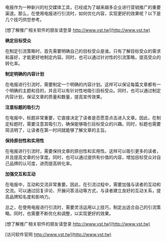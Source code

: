电报作为一种新兴的社交媒体工具，已经成为了越来越多企业进行营销推广的重要渠道。那么，在使用电报进行引流时，如何优化内容，实现更好的效果呢？以下是几个技巧供您参考。

[想了解推广相关软件的朋友请登录 http://www.vst.tw](http://www.vst.tw)

**确定目标受众**

在制定引流策略时，首先需要明确自己的目标受众是谁。只有了解目标受众的需求和喜好，才能更好地制定内容。同时，也可以通过针对性的引流策略，提高受众的转化率。

**制定明确的内容计划**

在电报进行引流时，需要制定一个明确的内容计划。这样可以保证每篇文章都有一个明确的主题和目的，并且可以有针对性地吸引目标受众。同时，也可以通过制定内容计划，保证文章的质量和数量，提高宣传效果。

**注意标题的吸引力**

在电报中，标题非常重要，它直接决定了读者是否愿意点击进入文章。因此，在制定标题时，需要注意其吸引力，确保能够吸引目标受众的兴趣。同时，标题也需要简洁明了，让读者在第一时间就能够了解文章的主旨。

**保持原创性和实用性**

在电报进行引流时，需要保持文章的原创性和实用性。这样可以吸引更多的读者，并且提高文章的分享度。同时，也可以通过提供有价值的内容，增加目标受众对自己品牌的认可度，进而提高转化率。

**加强交互和互动**

在电报中，互动和交流非常重要。因此，在引流过程中，需要加强与读者的互动和交流。可以通过回复评论、开展问答活动等方式，与读者建立良好的互动关系，提高品牌知名度和影响力。

总之，在使用电报进行引流时，需要灵活运用以上技巧，制定出适合自己的引流策略。同时，也需要不断优化和调整，以实现更好的效果。

[想了解推广相关软件的朋友请登录 http://www.vst.tw](http://www.vst.tw)


[访问软件官网 http://www.vst.tw](http://www.vst.tw)
